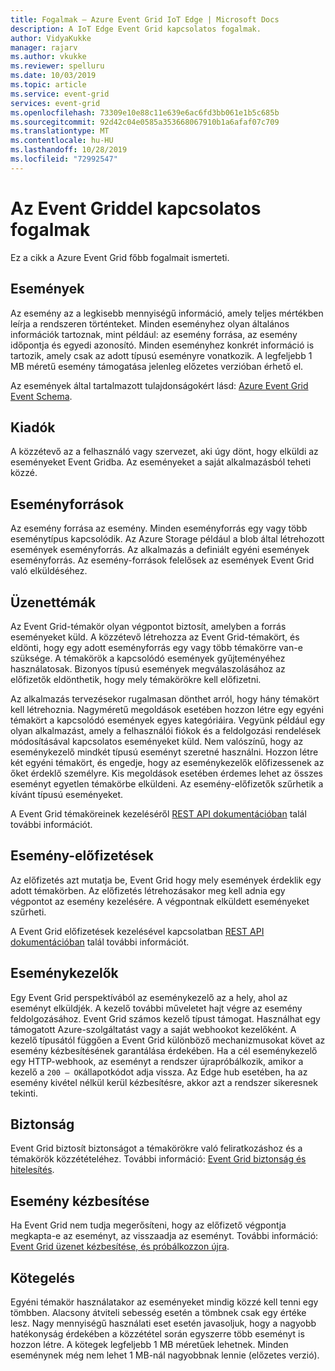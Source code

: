 ```yaml
---
title: Fogalmak – Azure Event Grid IoT Edge | Microsoft Docs
description: A IoT Edge Event Grid kapcsolatos fogalmak.
author: VidyaKukke
manager: rajarv
ms.author: vkukke
ms.reviewer: spelluru
ms.date: 10/03/2019
ms.topic: article
ms.service: event-grid
services: event-grid
ms.openlocfilehash: 73309e10e88c11e639e6ac6fd3bb061e1b5c685b
ms.sourcegitcommit: 92d42c04e0585a353668067910b1a6afaf07c709
ms.translationtype: MT
ms.contentlocale: hu-HU
ms.lasthandoff: 10/28/2019
ms.locfileid: "72992547"
---
```

# <a name="event-grid-concepts"></a>Az Event Griddel kapcsolatos fogalmak

Ez a cikk a Azure Event Grid főbb fogalmait ismerteti.

## <a name="events"></a>Események

Az esemény az a legkisebb mennyiségű információ, amely teljes mértékben leírja a rendszeren történteket. Minden eseményhez olyan általános információk tartoznak, mint például: az esemény forrása, az esemény időpontja és egyedi azonosító. Minden eseményhez konkrét információ is tartozik, amely csak az adott típusú eseményre vonatkozik. A legfeljebb 1 MB méretű esemény támogatása jelenleg előzetes verzióban érhető el.

Az események által tartalmazott tulajdonságokért lásd: [Azure Event Grid Event Schema](event-schemas.md).

## <a name="publishers"></a>Kiadók

A közzétevő az a felhasználó vagy szervezet, aki úgy dönt, hogy elküldi az eseményeket Event Gridba. Az eseményeket a saját alkalmazásból teheti közzé.

## <a name="event-sources"></a>Eseményforrások

Az esemény forrása az esemény. Minden eseményforrás egy vagy több eseménytípus kapcsolódik. Az Azure Storage például a blob által létrehozott események eseményforrás. Az alkalmazás a definiált egyéni események eseményforrás. Az esemény-források felelősek az események Event Grid való elküldéséhez.

## <a name="topics"></a>Üzenettémák

Az Event Grid-témakör olyan végpontot biztosít, amelyben a forrás eseményeket küld. A közzétevő létrehozza az Event Grid-témakört, és eldönti, hogy egy adott eseményforrás egy vagy több témakörre van-e szüksége. A témakörök a kapcsolódó események gyűjteményéhez használatosak. Bizonyos típusú események megválaszolásához az előfizetők eldönthetik, hogy mely témakörökre kell előfizetni.

Az alkalmazás tervezésekor rugalmasan dönthet arról, hogy hány témakört kell létrehoznia. Nagyméretű megoldások esetében hozzon létre egy egyéni témakört a kapcsolódó események egyes kategóriáira. Vegyünk például egy olyan alkalmazást, amely a felhasználói fiókok és a feldolgozási rendelések módosításával kapcsolatos eseményeket küld. Nem valószínű, hogy az eseménykezelő mindkét típusú eseményt szeretné használni. Hozzon létre két egyéni témakört, és engedje, hogy az eseménykezelők előfizessenek az őket érdeklő személyre. Kis megoldások esetében érdemes lehet az összes eseményt egyetlen témakörbe elküldeni. Az esemény-előfizetők szűrhetik a kívánt típusú eseményeket.

A Event Grid témaköreinek kezeléséről [REST API dokumentációban](api.md) talál további információt.

## <a name="event-subscriptions"></a>Esemény-előfizetések

Az előfizetés azt mutatja be, Event Grid hogy mely események érdeklik egy adott témakörben. Az előfizetés létrehozásakor meg kell adnia egy végpontot az esemény kezelésére. A végpontnak elküldett eseményeket szűrheti. 

A Event Grid előfizetések kezelésével kapcsolatban [REST API dokumentációban](api.md) talál további információt.

## <a name="event-handlers"></a>Eseménykezelők

Egy Event Grid perspektívából az eseménykezelő az a hely, ahol az eseményt elküldjék. A kezelő további műveletet hajt végre az esemény feldolgozásához. Event Grid számos kezelő típust támogat. Használhat egy támogatott Azure-szolgáltatást vagy a saját webhookot kezelőként. A kezelő típusától függően a Event Grid különböző mechanizmusokat követ az esemény kézbesítésének garantálása érdekében. Ha a cél eseménykezelő egy HTTP-webhook, az eseményt a rendszer újrapróbálkozik, amikor a kezelő a `200 – OK`állapotkódot adja vissza. Az Edge hub esetében, ha az esemény kivétel nélkül kerül kézbesítésre, akkor azt a rendszer sikeresnek tekinti.

## <a name="security"></a>Biztonság

Event Grid biztosít biztonságot a témakörökre való feliratkozáshoz és a témakörök közzétételéhez. További információ: [Event Grid biztonság és hitelesítés](security-authentication.md).

## <a name="event-delivery"></a>Esemény kézbesítése

Ha Event Grid nem tudja megerősíteni, hogy az előfizető végpontja megkapta-e az eseményt, az visszaadja az eseményt. További információ: [Event Grid üzenet kézbesítése, és próbálkozzon újra](delivery-retry.md).

## <a name="batching"></a>Kötegelés

Egyéni témakör használatakor az eseményeket mindig közzé kell tenni egy tömbben. Alacsony átviteli sebesség esetén a tömbnek csak egy értéke lesz. Nagy mennyiségű használati eset esetén javasoljuk, hogy a nagyobb hatékonyság érdekében a közzététel során egyszerre több eseményt is hozzon létre. A kötegek legfeljebb 1 MB méretűek lehetnek. Minden eseménynek még nem lehet 1 MB-nál nagyobbnak lennie (előzetes verzió).